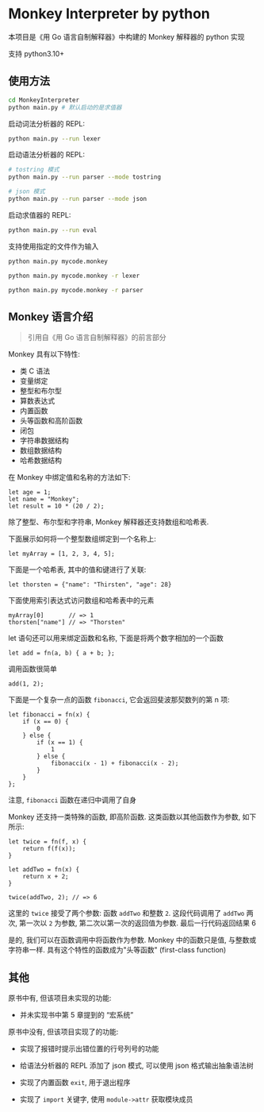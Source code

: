 # Monkey Interpreter by python

本项目是《用 Go 语言自制解释器》中构建的 Monkey 解释器的 python 实现

支持 python3.10+

## 使用方法

```sh
cd MonkeyInterpreter
python main.py # 默认启动的是求值器
```

启动词法分析器的 REPL:

```sh
python main.py --run lexer
```

启动语法分析器的 REPL:

```sh
# tostring 模式
python main.py --run parser --mode tostring

# json 模式
python main.py --run parser --mode json
```

启动求值器的 REPL:

```sh
python main.py --run eval
```

支持使用指定的文件作为输入

```sh
python main.py mycode.monkey

python main.py mycode.monkey -r lexer

python main.py mycode.monkey -r parser
```

## Monkey 语言介绍

> 引用自《用 Go 语言自制解释器》的前言部分

Monkey 具有以下特性:
* 类 C 语法
* 变量绑定
* 整型和布尔型
* 算数表达式
* 内置函数
* 头等函数和高阶函数
* 闭包
* 字符串数据结构
* 数组数据结构
* 哈希数据结构

在 Monkey 中绑定值和名称的方法如下:

```
let age = 1;
let name = "Monkey";
let result = 10 * (20 / 2);
```

除了整型、布尔型和字符串, Monkey 解释器还支持数组和哈希表.

下面展示如何将一个整型数组绑定到一个名称上:

```
let myArray = [1, 2, 3, 4, 5];
```

下面是一个哈希表, 其中的值和键进行了关联:

```
let thorsten = {"name": "Thirsten", "age": 28}
```

下面使用索引表达式访问数组和哈希表中的元素

```
myArray[0]       // => 1
thorsten["name"] // => "Thorsten"
```

let 语句还可以用来绑定函数和名称, 下面是将两个数字相加的一个函数

```
let add = fn(a, b) { a + b; };
```

调用函数很简单

```
add(1, 2);
```

下面是一个复杂一点的函数 `fibonacci`, 它会返回斐波那契数列的第 n 项:

```
let fibonacci = fn(x) {
    if (x == 0) {
        0
    } else {
        if (x == 1) {
            1
        } else {
            fibonacci(x - 1) + fibonacci(x - 2);
        }
    }
};
```

注意, `fibonacci` 函数在递归中调用了自身

Monkey 还支持一类特殊的函数, 即高阶函数. 这类函数以其他函数作为参数, 如下所示:

```
let twice = fn(f, x) {
    return f(f(x));
}

let addTwo = fn(x) {
    return x + 2;
}

twice(addTwo, 2); // => 6
```

这里的 `twice` 接受了两个参数: 函数 `addTwo` 和整数 `2`. 这段代码调用了 `addTwo` 两次, 第一次以 `2` 为参数, 第二次以第一次的返回值为参数. 最后一行代码返回结果 6

是的, 我们可以在函数调用中将函数作为参数. Monkey 中的函数只是值, 与整数或字符串一样. 具有这个特性的函数成为"头等函数" (first-class function)

## 其他

原书中有, 但该项目未实现的功能:

* 并未实现书中第 5 章提到的 “宏系统”

原书中没有, 但该项目实现了的功能:

* 实现了报错时提示出错位置的行号列号的功能

* 给语法分析器的 REPL 添加了 json 模式, 可以使用 json 格式输出抽象语法树

* 实现了内置函数 `exit`, 用于退出程序

* 实现了 `import` 关键字, 使用 `module->attr` 获取模块成员
